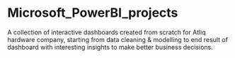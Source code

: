 # Microsoft_PowerBI_projects
A collection of interactive dashboards created from scratch for Atliq hardware company, starting from data cleaning & modelling to end result of dashboard with interesting insights to make better business decisions. 

 

